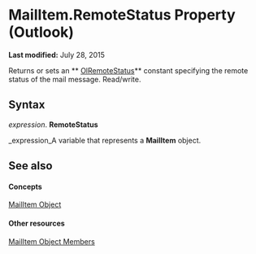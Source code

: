 
# MailItem.RemoteStatus Property (Outlook)

 **Last modified:** July 28, 2015

Returns or sets an  ** [OlRemoteStatus](2df0404c-26c9-87d4-6916-d75aff8e3fbc.md)** constant specifying the remote status of the mail message. Read/write.

## Syntax

 _expression_. **RemoteStatus**

 _expression_A variable that represents a  **MailItem** object.


## See also


#### Concepts


 [MailItem Object](14197346-05d2-0250-fa4c-4a6b07daf25f.md)
#### Other resources


 [MailItem Object Members](1094d7df-ee80-a4b0-5a21-db2979506e6b.md)
